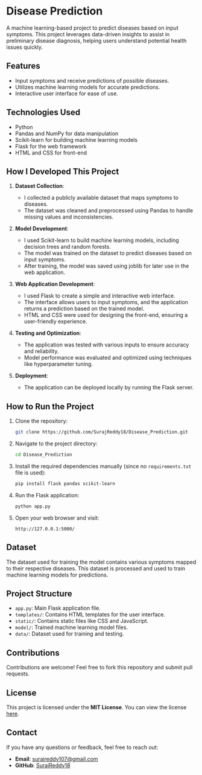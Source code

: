 # Disease Prediction

A machine learning-based project to predict diseases based on input symptoms. This project leverages data-driven insights to assist in preliminary disease diagnosis, helping users understand potential health issues quickly.

## Features
- Input symptoms and receive predictions of possible diseases.
- Utilizes machine learning models for accurate predictions.
- Interactive user interface for ease of use.

## Technologies Used
- Python
- Pandas and NumPy for data manipulation
- Scikit-learn for building machine learning models
- Flask for the web framework
- HTML and CSS for front-end

## How I Developed This Project
1. **Dataset Collection**:
   - I collected a publicly available dataset that maps symptoms to diseases.
   - The dataset was cleaned and preprocessed using Pandas to handle missing values and inconsistencies.

2. **Model Development**:
   - I used Scikit-learn to build machine learning models, including decision trees and random forests.
   - The model was trained on the dataset to predict diseases based on input symptoms.
   - After training, the model was saved using joblib for later use in the web application.

3. **Web Application Development**:
   - I used Flask to create a simple and interactive web interface.
   - The interface allows users to input symptoms, and the application returns a prediction based on the trained model.
   - HTML and CSS were used for designing the front-end, ensuring a user-friendly experience.

4. **Testing and Optimization**:
   - The application was tested with various inputs to ensure accuracy and reliability.
   - Model performance was evaluated and optimized using techniques like hyperparameter tuning.

5. **Deployment**:
   - The application can be deployed locally by running the Flask server.

## How to Run the Project
1. Clone the repository:
   ```bash
   git clone https://github.com/SurajReddy18/Disease_Prediction.git
   ```
2. Navigate to the project directory:
   ```bash
   cd Disease_Prediction
   ```
3. Install the required dependencies manually (since no `requirements.txt` file is used):
   ```bash
   pip install flask pandas scikit-learn
   ```
4. Run the Flask application:
   ```bash
   python app.py
   ```
5. Open your web browser and visit:
   ```plaintext
   http://127.0.0.1:5000/
   ```

## Dataset
The dataset used for training the model contains various symptoms mapped to their respective diseases. This dataset is processed and used to train machine learning models for predictions.

## Project Structure
- `app.py`: Main Flask application file.
- `templates/`: Contains HTML templates for the user interface.
- `static/`: Contains static files like CSS and JavaScript.
- `model/`: Trained machine learning model files.
- `data/`: Dataset used for training and testing.

## Contributions
Contributions are welcome! Feel free to fork this repository and submit pull requests.

## License
This project is licensed under the **MIT License**. You can view the license [here](https://github.com/SurajReddy18/Disease_Prediction/blob/main/LICENSE).

## Contact
If you have any questions or feedback, feel free to reach out:
- **Email**: surajreddy107@gmail.com
- **GitHub**: [SurajReddy18](https://github.com/SurajReddy18)
